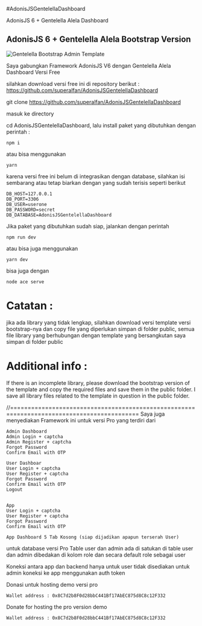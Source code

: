 #AdonisJSGentelellaDashboard

AdonisJS 6 + Gentelella Alela Dashboard


## AdonisJS 6 + Gentelella Alela Bootstrap Version
![Gentelella Bootstrap Admin Template](https://colorlib.com/wp/wp-content/uploads/sites/2/gentelella-admin-template-preview.jpg 
"Gentelella Theme Browser Preview")

Saya gabungkan Framework AdonisJS V6 dengan Gentelella Alela Dashboard Versi Free

silahkan download versi free ini di repository berikut : https://github.com/superalfan/AdonisJSGentelellaDashboard

git clone https://github.com/superalfan/AdonisJSGentelellaDashboard

masuk ke directory 

cd AdonisJSGentelellaDashboard, lalu install paket yang dibutuhkan dengan perintah :

    npm i 

atau bisa menggunakan 

    yarn

karena versi free ini belum di integrasikan dengan database, silahkan isi sembarang
atau tetap biarkan dengan yang sudah terisis seperti berikut

    DB_HOST=127.0.0.1
    DB_PORT=3306
    DB_USER=userone
    DB_PASSWORD=secret
    DB_DATABASE=AdonisJSGentelellaDashboard

Jika paket yang dibutuhkan sudah siap, jalankan dengan perintah

    npm run dev

atau bisa juga menggunakan

    yarn dev

bisa juga dengan 

    node ace serve

Catatan : 
================
jika ada library yang tidak lengkap, silahkan download versi template versi bootstrap-nya dan copy file yang diperlukan simpan di folder public, semua file library yang berhubungan dengan template yang bersangkutan saya simpan di folder public

Additional info : 
================
If there is an incomplete library, please download the bootstrap version of the template and copy the required files and save them in the public folder. I save all library files related to the template in question in the public folder.

//===========================================================================================
Saya juga menyediakan Framework ini untuk versi Pro yang terdiri dari

    Admin Dashboard    
    Admin Login + captcha
    Admin Register + captcha
    Forgot Password 
    Confirm Email with OTP

    User Dashboar
    User Login + captcha
    User Register + captcha
    Forgot Password
    Confirm Email with OTP
    Logout


    App
    User Login + captcha
    User Register + captcha
    Forgot Password
    Confirm Email with OTP

    App Dashboard 5 Tab Kosong (siap dijadikan apapun terserah User)


untuk database versi Pro
Table user dan admin ada di satukan di table user dan admin dibedakan di kolom role dan secara default role sebagai user

Koneksi antara app dan backend hanya untuk user tidak disediakan untuk admin
koneksi ke app menggunakan auth token



Donasi untuk hosting demo versi pro

    Wallet address : 0x8C7d2b8F0d28bbC441Bf17AbEC875d8C8c12F332

Donate for hosting the pro version demo

    Wallet address : 0x8C7d2b8F0d28bbC441Bf17AbEC875d8C8c12F332
